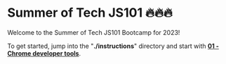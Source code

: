 # Summer of Tech JS101 🔥🔥🔥

Welcome to the Summer of Tech JS101 Bootcamp for 2023!

To get started, jump into the "**./instructions**" directory and start with [**01 - Chrome developer tools**](instructions/01%20-%20Chrome%20developer%20tools.md).
